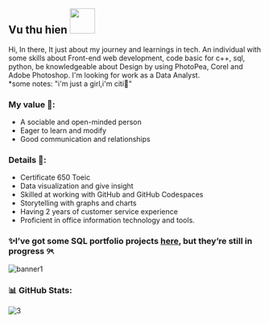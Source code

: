 <h2> Vu thu hien <img src="https://media.giphy.com/media/v1.Y2lkPTc5MGI3NjExbjZ5ZzBkZ2oyMzJhaHFlYmh6dm9jOHBrdTUzNnA0OGViZDRja2h2NiZlcD12MV9zdGlja2Vyc19zZWFyY2gmY3Q9cw/ue7Oh8WdVspgI/giphy.gif" width="50"></h2>


Hi, In there, It just about my journey and learnings in tech. An individual with some skills about Front-end web development, code basic for c++, sql, python, be knowledgeable about Design by using PhotoPea, Corel and Adobe Photoshop. I'm looking for work as a Data Analyst. </br>
*some notes: "i'm just a girl,i'm citi🎀" </br>



### My value 🌱:
- A sociable and open-minded person</br>
- Eager to learn and modify</br>
- Good communication and relationships</br>

### Details 📝: 

- Certificate 650 Toeic</br>
- Data visualization and give insight</br>
- Skilled at working with GitHub and GitHub Codespaces</br>
- Storytelling with graphs and charts</br>
- Having 2 years of customer service experience 
- Proficient in office information technology and tools.</br>

### ✨I’ve got some SQL portfolio projects [here](https://github.com/vthuhien/Portfolio_project), but they’re still in progress ୨ৎ

![banner1](https://github.com/user-attachments/assets/8b791315-1364-4618-a68b-93c4a3b7c01b)


### 📊 GitHub Stats:
![3](https://github.com/user-attachments/assets/d8c0c41b-9b5b-451b-92b7-285d696093a7)





